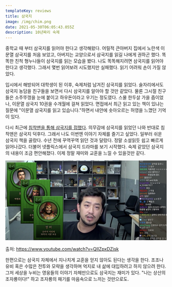 ```yaml
---
templateKey: reviews
title: 삼국지
image: /img/chim.png
date: 2021-05-30T06:05:43.055Z
description: 10년짜리 숙제
---
```

중학교 때 부터 삼국지를 읽어야 한다고 생각해왔다. 어릴적 큰아버지 집에서 노란색 이문열 삼국지를 처음 보았고, 아버지는 교양으로서 삼국지를 읽길 나에게 권하곤 했다. 똑똑한 친척 형누나들이 삼국지를 읽는 모습을 봤다. 나도 똑똑해지려면 삼국지를 읽어야 한다고 생각했다. 그래서 몇번  읽어보려 시도했지만 실패했다. 읽기 어려워 손이 가질 않았다.

입시에서 해방되어 대학생이 된 이후, 숙제처럼 남겨진 삼국지를 읽었다. 술자리에서도 삼국지 농담을 친구들을 보면서 다시 삼국지를 알아야 할 것만 같았다. 물론 그시절 친구들은 소주뚜껑을 눈에 붙이고 하우돈이라고 우기는 정도였다. 스물 한두살 가을 즘이었나, 이문열 삼국지 10권을 수개월에 걸쳐 읽었다. 면접에서 최근 읽고 있는 책이 있냐는 질문에 "이문열 삼국지를 읽고 있습니다."하면서 내안에 솟아오르는 허영을 느꼈던 기억이 있다.

다시 최근에 [침착맨을 통해 삼국지를 접했다](https://www.youtube.com/watch?v=hnanNlDbsE4). 의무감에 삼국지를 읽었던 나와 반대로 침착맨은 삼국지 덕후다. 그래서 나도 이번엔 이야기 자체를 즐기고 싶었다. 일부러 쉬운 삼국지 책을 골랐다. 수년 전에 꾸역꾸역 읽던 것과 달랐다. 정말 소설읽듯 쉽고 빠르게 읽어나갔다. 더불어 넷플릭스에서 삼국지 드라마를 보기 시작했다. 숙제 같았던 삼국지의 내용이 조금 편안해졌다. 이제 정말 재미와 교훈을 느낄 수 있을것만 같다.

![](/img/chim.png)

출처: https://www.youtube.com/watch?v=QIIZpxDZjsk

한편으로는 삼국지 자체에서 지나치게 교훈을 얻지 않아도 된다는 생각을 한다. 조조나 유비 혹은 수많은 전투와 모략을 생각하며 억지로 내 삶에 대입하려고 하지 않으려 한다. 그저 세상을 누비는 영웅들의 이야기 자체만으로도 삼국지는 재미가 있다. "나는 상산의 조자룡이다!" 하고 조자룡의 패기를 마음속으로 느끼는 것만으로도.